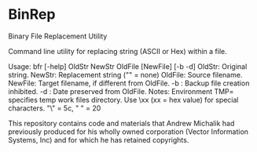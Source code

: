 BinRep
======
Binary File Replacement Utility

Command line utility for replacing string (ASCII or Hex) within a file.

Usage: bfr [-help] OldStr NewStr OldFile [NewFile] [-b -d]
       OldStr: Original string.
       NewStr: Replacement string (\"\" = none)
       OldFile: Source filename.
       NewFile: Target filename, if different from OldFile.
       -b : Backup file creation inhibited.
       -d : Date preserved from OldFile.
       Notes: Environment TMP= specifies temp work files directory.
              Use \\xx (xx = hex value) for special characters.
              \"\\\" = 5c, \" \" = 20

This repository contains code and materials that Andrew Michalik had previously produced for his wholly owned corporation (Vector Information Systems, Inc) and for which he has retained copyrights.
